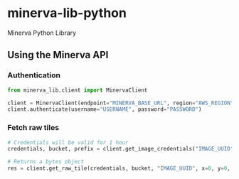 # minerva-lib-python
Minerva Python Library

## Using the Minerva API
### Authentication
```python
from minerva_lib.client import MinervaClient

client = MinervaClient(endpoint="MINERVA_BASE_URL", region="AWS_REGION", cognito_client_id="CLIENT_ID")
client.authenticate(username="USERNAME", password="PASSWORD")
```
### Fetch raw tiles
```python
# Credentials will be valid for 1 hour
credentials, bucket, prefix = client.get_image_credentials("IMAGE_UUID")

# Returns a bytes object
res = client.get_raw_tile(credentials, bucket, "IMAGE_UUID", x=0, y=0, z=0, t=0, c=0, level=0)
```
